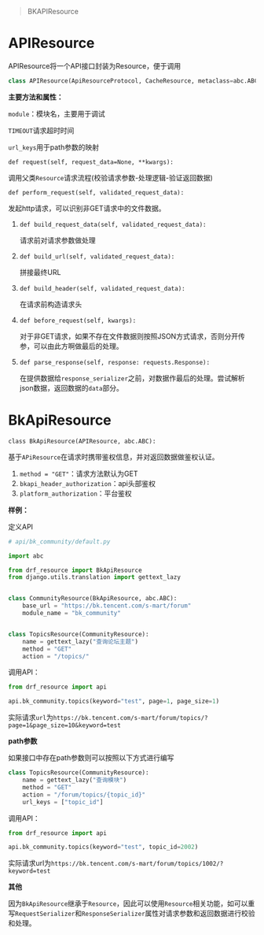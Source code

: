 > BKAPIResource

# APIResource
APIResource将一个API接口封装为Resource，便于调用
```python
class APIResource(ApiResourceProtocol, CacheResource, metaclass=abc.ABCMeta)
```
**主要方法和属性：**

`module`：模块名，主要用于调试

`TIMEOUT`请求超时时间

`url_keys`用于path参数的映射

`def request(self, request_data=None, **kwargs):`

调用父类`Resource`请求流程(校验请求参数-处理逻辑-验证返回数据)

`def perform_request(self, validated_request_data):`

发起http请求，可以识别非GET请求中的文件数据。
1. `def build_request_data(self, validated_request_data):`

   请求前对请求参数做处理
2. `def build_url(self, validated_request_data):`

   拼接最终URL
3. `def build_header(self, validated_request_data):`

   在请求前构造请求头
4. `def before_request(self, kwargs):`

   对于非GET请求，如果不存在文件数据则按照JSON方式请求，否则分开传参，可以由此方啊做最后的处理。
5. `def parse_response(self, response: requests.Response):`

   在提供数据给`response_serializer`之前，对数据作最后的处理。尝试解析json数据，返回数据的`data`部分。
# BkApiResource
`class BkApiResource(APIResource, abc.ABC):`

基于`APiResource`在请求时携带鉴权信息，并对返回数据做鉴权认证。
1. `method = "GET"`：请求方法默认为GET
2. `bkapi_header_authorization`：api头部鉴权
3. `platform_authorization`：平台鉴权

**样例：**

定义API

```python
# api/bk_community/default.py

import abc

from drf_resource import BkApiResource
from django.utils.translation import gettext_lazy


class CommunityResource(BkApiResource, abc.ABC):
    base_url = "https://bk.tencent.com/s-mart/forum"
    module_name = "bk_community"


class TopicsResource(CommunityResource):
    name = gettext_lazy("查询论坛主题")
    method = "GET"
    action = "/topics/"
```
调用API：

```python
from drf_resource import api

api.bk_community.topics(keyword="test", page=1, page_size=1)
```
实际请求`url`为`https://bk.tencent.com/s-mart/forum/topics/?page=1&page_size=10&keyword=test`

**path参数**

如果接口中存在path参数则可以按照以下方式进行编写
```python
class TopicsResource(CommunityResource):
    name = gettext_lazy("查询模块")
    method = "GET"
    action = "/forum/topics/{topic_id}"
    url_keys = ["topic_id"]
```
调用API：

```python
from drf_resource import api

api.bk_community.topics(keyword="test", topic_id=2002)
```
实际请求url为`https://bk.tencent.com/s-mart/forum/topics/1002/?keyword=test`

**其他**

因为`BkApiResource`继承于`Resource`，因此可以使用`Resource`相关功能，如可以重写`RequestSerializer`和`ResponseSerializer`属性对请求参数和返回数据进行校验和处理。